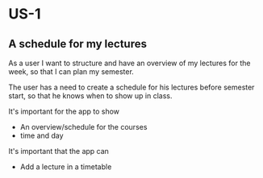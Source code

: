 # US-1
## A schedule for my lectures
As a user I want to structure and have an overview of my lectures for the week, so that I can plan my semester.

The user has a need to create a schedule for his lectures before semester start, so that he knows when to show up in class. 

It's important for the app to show
* An overview/schedule for the courses 
* time and day

It's important that the app can
* Add a lecture in a timetable

